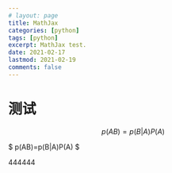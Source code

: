```yaml
---
# layout: page
title: MathJax
categories: [python]
tags: [python]
excerpt: MathJax test.
date: 2021-02-17
lastmod: 2021-02-19
comments: false
---
```


# 测试
$$ p(AB)=p(B|A)P(A) $$


$ p(AB)=p(B|A)P(A) $

444444
